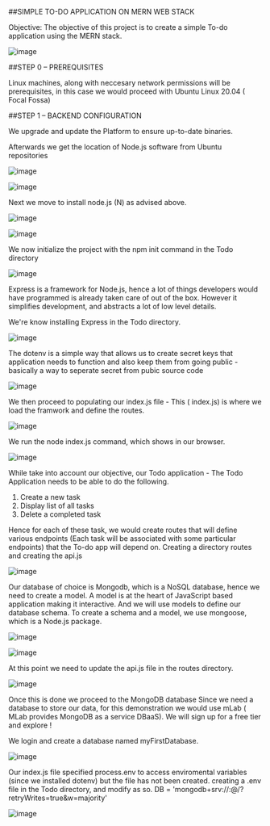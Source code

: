 
##SIMPLE TO-DO APPLICATION ON MERN WEB STACK

Objective: The objective of this project is to create a simple To-do application using the MERN stack.

![image](https://user-images.githubusercontent.com/24277138/128539492-d72a9b5d-2ed9-40c8-b03c-edf5128a3e61.png)

##STEP 0 – PREREQUISITES

Linux machines, along with neccesary network permissions will be prerequisites, in this case we would proceed with Ubuntu Linux 20.04 ( Focal Fossa)

##STEP 1 – BACKEND CONFIGURATION

We upgrade and update the Platform to ensure up-to-date binaries.

Afterwards we get the location of Node.js software from Ubuntu repositories

![image](https://user-images.githubusercontent.com/24277138/129426284-a537dc8e-9af3-4b85-b400-5d627aef6e2b.png)

![image](https://user-images.githubusercontent.com/24277138/128547907-8b14afd3-b768-4a7b-9fc1-d652d9b6baf4.png)

Next we move to install node.js (N) as advised above.

![image](https://user-images.githubusercontent.com/24277138/129426374-e907660d-b5e1-48a3-9db4-7b60a7448eb7.png)

![image](https://user-images.githubusercontent.com/24277138/129426444-97e929c8-0d0e-4c07-91af-472998ce808e.png)

We now initialize the project with the npm init command in the Todo directory

![image](https://user-images.githubusercontent.com/24277138/129426642-45d6cb1a-f1b5-461e-8ede-61ef0e93a21e.png)

Express is a framework for Node.js, hence a lot of things developers would have programmed is already taken care of out of the box. However it simplifies development, and abstracts a lot of low level details.

We're know installing Express in the Todo directory.

![image](https://user-images.githubusercontent.com/24277138/129426957-09ba731b-256b-41d0-a075-b316c97c32ca.png)

The dotenv is a simple way that allows us to create secret keys that application needs to function and also keep them from going public - basically a way to seperate secret from pubic source code

![image](https://user-images.githubusercontent.com/24277138/129427071-675fa6f9-309e-47f5-bc01-ec1a702d05df.png)

We then proceed to populating our index.js file - This ( index.js) is where we load the framwork and define the routes.

![image](https://user-images.githubusercontent.com/24277138/129427478-90630a9c-2516-4b80-aab9-9972a9ebe784.png)

We run the node index.js command, which shows in our browser.

![image](https://user-images.githubusercontent.com/24277138/129428237-0008bf1c-75dd-40d3-b26d-3b836dad5263.png)

While take into account our objective, our Todo application - The Todo Application needs to be able to do the following.

1) Create a new task
2) Display list of all tasks
3) Delete a completed task

Hence for each of these task, we would create routes that will define various endpoints (Each task will be associated with some particular endpoints) that the To-do app will depend on.
Creating a directory routes and creating the api.js

![image](https://user-images.githubusercontent.com/24277138/129428762-56678d1d-a59a-4662-baa1-f60b475bf515.png)

Our database of choice is Mongodb, which is a NoSQL database, hence we need to create a model.
A model is at the heart of JavaScript based application making it interactive. And we will use models to define our database schema.
To create a schema and a model, we use mongoose, which is a Node.js package.

![image](https://user-images.githubusercontent.com/24277138/129429091-2dd1ee55-8ec0-4765-b160-5158f9811349.png)

![image](https://user-images.githubusercontent.com/24277138/129429194-7ee26d44-ddab-4288-8ec1-9b5bef852c03.png)

At this point we need to update the api.js file in the routes directory.

![image](https://user-images.githubusercontent.com/24277138/129429544-6b8c061c-35b3-4de8-97a7-ffaa6f73e964.png)

Once this is done we proceed to the MongoDB database
Since we need a database to  store our data, for this demonstration we would use mLab ( MLab provides MongoDB as a service DBaaS).
We will sign up for a free tier and explore !

We login and create a database named myFirstDatabase.

![image](https://user-images.githubusercontent.com/24277138/129429844-7755db00-02e8-41f7-a5c1-33d5b885f022.png)

Our index.js file specified process.env to access enviromental variables (since we installed dotenv) but the file has not been created.
creating a .env file in the Todo directory, and modify as so.
       DB = 'mongodb+srv://<username>:<password>@<network-address>/<dbname>?retryWrites=true&w=majority'

![image](https://user-images.githubusercontent.com/24277138/129430157-7eeba8f5-b691-41d6-b75a-7f280dfcdf60.png)


































